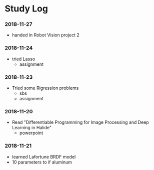 # Study Log

### 2018-11-27
- handed in Robot Vision project 2

### 2018-11-24
- tried Lasso
    - assignment

### 2018-11-23
- Tried some Rigression problems
    - sbs
    - assignment
### 2018-11-20
- Read "Differentiable Programming for Image Processing and Deep Learning in Halide"
    - powerpoint

### 2018-11-21
- learned Lafortune BRDF model
- 10 parameters to if aluminum




